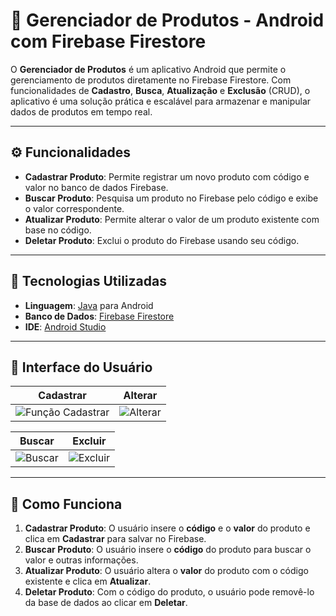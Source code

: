 # 🛒 Gerenciador de Produtos - Android com Firebase Firestore

O **Gerenciador de Produtos** é um aplicativo Android que permite o gerenciamento de produtos diretamente no Firebase Firestore. Com funcionalidades de **Cadastro**, **Busca**, **Atualização** e **Exclusão** (CRUD), o aplicativo é uma solução prática e escalável para armazenar e manipular dados de produtos em tempo real.

---

## ⚙️ Funcionalidades

- **Cadastrar Produto**: Permite registrar um novo produto com código e valor no banco de dados Firebase.
- **Buscar Produto**: Pesquisa um produto no Firebase pelo código e exibe o valor correspondente.
- **Atualizar Produto**: Permite alterar o valor de um produto existente com base no código.
- **Deletar Produto**: Exclui o produto do Firebase usando seu código.

---

## 🚀 Tecnologias Utilizadas

- **Linguagem**: [Java](https://www.java.com/) para Android
- **Banco de Dados**: [Firebase Firestore](https://firebase.google.com/products/firestore)
- **IDE**: [Android Studio](https://developer.android.com/studio)

---

## 📱 Interface do Usuário

| Cadastrar                                 | Alterar                                          |
|-------------------------------------------|--------------------------------------------------|
| ![Função Cadastrar](https://github.com/user-attachments/assets/5fd54798-d938-4c76-8893-4b148b7cf549)| ![Alterar](https://github.com/user-attachments/assets/f78057c5-de9e-4c59-b80d-8bafa64995aa)|

| Buscar                                    | Excluir                                          |
|-------------------------------------------|--------------------------------------------------|
| ![Buscar](https://github.com/user-attachments/assets/3ac4062b-332f-4518-b16a-da6a86701cc7)           | ![Excluir](https://github.com/user-attachments/assets/1e3707c5-7e7b-447e-882c-695945e8a5d7)|



---

## 🔄 Como Funciona

1. **Cadastrar Produto**: O usuário insere o **código** e o **valor** do produto e clica em **Cadastrar** para salvar no Firebase.
2. **Buscar Produto**: O usuário insere o **código** do produto para buscar o valor e outras informações.
3. **Atualizar Produto**: O usuário altera o **valor** do produto com o código existente e clica em **Atualizar**.
4. **Deletar Produto**: Com o código do produto, o usuário pode removê-lo da base de dados ao clicar em **Deletar**.

